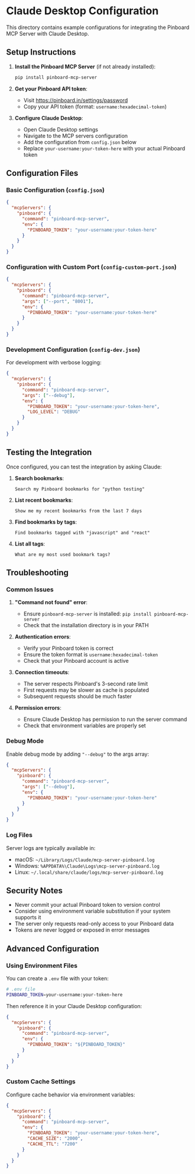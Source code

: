 # Claude Desktop Configuration

This directory contains example configurations for integrating the Pinboard MCP Server with Claude Desktop.

## Setup Instructions

1. **Install the Pinboard MCP Server** (if not already installed):
   ```bash
   pip install pinboard-mcp-server
   ```

2. **Get your Pinboard API token**:
   - Visit https://pinboard.in/settings/password
   - Copy your API token (format: `username:hexadecimal-token`)

3. **Configure Claude Desktop**:
   - Open Claude Desktop settings
   - Navigate to the MCP servers configuration
   - Add the configuration from `config.json` below
   - Replace `your-username:your-token-here` with your actual Pinboard token

## Configuration Files

### Basic Configuration (`config.json`)
```json
{
  "mcpServers": {
    "pinboard": {
      "command": "pinboard-mcp-server",
      "env": {
        "PINBOARD_TOKEN": "your-username:your-token-here"
      }
    }
  }
}
```

### Configuration with Custom Port (`config-custom-port.json`)
```json
{
  "mcpServers": {
    "pinboard": {
      "command": "pinboard-mcp-server",
      "args": ["--port", "8001"],
      "env": {
        "PINBOARD_TOKEN": "your-username:your-token-here"
      }
    }
  }
}
```

### Development Configuration (`config-dev.json`)
For development with verbose logging:
```json
{
  "mcpServers": {
    "pinboard": {
      "command": "pinboard-mcp-server",
      "args": ["--debug"],
      "env": {
        "PINBOARD_TOKEN": "your-username:your-token-here",
        "LOG_LEVEL": "DEBUG"
      }
    }
  }
}
```

## Testing the Integration

Once configured, you can test the integration by asking Claude:

1. **Search bookmarks**:
   ```
   Search my Pinboard bookmarks for "python testing"
   ```

2. **List recent bookmarks**:
   ```
   Show me my recent bookmarks from the last 7 days
   ```

3. **Find bookmarks by tags**:
   ```
   Find bookmarks tagged with "javascript" and "react"
   ```

4. **List all tags**:
   ```
   What are my most used bookmark tags?
   ```

## Troubleshooting

### Common Issues

1. **"Command not found" error**:
   - Ensure `pinboard-mcp-server` is installed: `pip install pinboard-mcp-server`
   - Check that the installation directory is in your PATH

2. **Authentication errors**:
   - Verify your Pinboard token is correct
   - Ensure the token format is `username:hexadecimal-token`
   - Check that your Pinboard account is active

3. **Connection timeouts**:
   - The server respects Pinboard's 3-second rate limit
   - First requests may be slower as cache is populated
   - Subsequent requests should be much faster

4. **Permission errors**:
   - Ensure Claude Desktop has permission to run the server command
   - Check that environment variables are properly set

### Debug Mode

Enable debug mode by adding `"--debug"` to the args array:
```json
{
  "mcpServers": {
    "pinboard": {
      "command": "pinboard-mcp-server",
      "args": ["--debug"],
      "env": {
        "PINBOARD_TOKEN": "your-username:your-token-here"
      }
    }
  }
}
```

### Log Files

Server logs are typically available in:
- macOS: `~/Library/Logs/Claude/mcp-server-pinboard.log`
- Windows: `%APPDATA%\Claude\Logs\mcp-server-pinboard.log`
- Linux: `~/.local/share/claude/logs/mcp-server-pinboard.log`

## Security Notes

- Never commit your actual Pinboard token to version control
- Consider using environment variable substitution if your system supports it
- The server only requests read-only access to your Pinboard data
- Tokens are never logged or exposed in error messages

## Advanced Configuration

### Using Environment Files

You can create a `.env` file with your token:
```bash
# .env file
PINBOARD_TOKEN=your-username:your-token-here
```

Then reference it in your Claude Desktop configuration:
```json
{
  "mcpServers": {
    "pinboard": {
      "command": "pinboard-mcp-server",
      "env": {
        "PINBOARD_TOKEN": "${PINBOARD_TOKEN}"
      }
    }
  }
}
```

### Custom Cache Settings

Configure cache behavior via environment variables:
```json
{
  "mcpServers": {
    "pinboard": {
      "command": "pinboard-mcp-server",
      "env": {
        "PINBOARD_TOKEN": "your-username:your-token-here",
        "CACHE_SIZE": "2000",
        "CACHE_TTL": "7200"
      }
    }
  }
}
```
